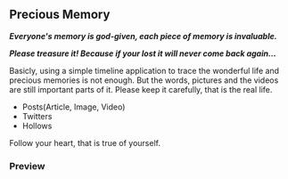 ## Precious Memory ##

_**Everyone's memory is god-given, each piece of memory is invaluable.**_

_**Please treasure it! Because if your lost it will never come back again...**_

Basicly, using a simple timeline application to trace the wonderful life and precious memories is not enough. But the words, pictures and the videos are still important parts of it. Please keep it carefully, that is the real life.

* Posts(Article, Image, Video)
* Twitters
* Hollows

Follow your heart, that is true of yourself.

### Preview ###
